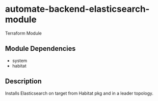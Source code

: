 # automate-backend-elasticsearch-module

Terraform Module

## Module Dependencies
* system
* habitat

## Description
Installs Elasticsearch on target from Habitat pkg and in a leader topology.
